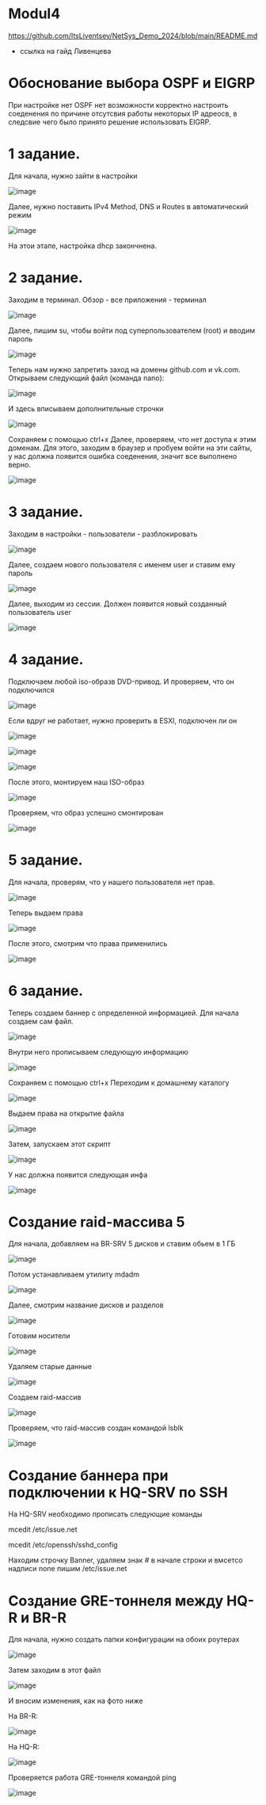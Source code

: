 # Modul4
https://github.com/ItsLiventsev/NetSys_Demo_2024/blob/main/README.md

- ссылка на гайд Ливенцева


# Обоснование выбора OSPF и EIGRP
При настройке нет OSPF нет возможности корректно настроить соеденения по причине отсутсвия работы некоторых IP адреосв, в следсвие чего было принято решение использовать EIGRP.

# 1 задание.
Для начала, нужно зайти в настройки

![image](https://github.com/AlexTheMaster001/Modul4/assets/161127648/0f1fd382-6ccc-4e11-9a56-1c9150daa561)

Далее, нужно поставить IPv4 Method, DNS и Routes в автоматический режим

![image](https://github.com/AlexTheMaster001/Modul4/assets/161127648/7d9b0d40-7b1e-475d-b3d0-359e1cd4add4)

На этои этапе, настройка dhcp закончнена.

# 2 задание.
Заходим в терминал. Обзор - все приложения - терминал

![image](https://github.com/AlexTheMaster001/Modul4/assets/161127648/21ea7a32-8f44-4558-8ba1-40efe28aedf2)

Далее, пишим su, чтобы войти под суперпользователем (root) и вводим пароль

![image](https://github.com/AlexTheMaster001/Modul4/assets/161127648/0c5adf56-da62-4162-a4ac-d6e62d777b16)

Теперь нам нужно запретить заход на домены github.com и vk.com.
Открываем следующий файл (команда nano):

![image](https://github.com/AlexTheMaster001/Modul4/assets/161127648/bc03f8c1-ce3d-4482-a053-9ea322e8e7d1)

И здесь вписываем дополнительные строчки

![image](https://github.com/AlexTheMaster001/Modul4/assets/161127648/a4bd4841-c93d-4e6e-9da5-5d1a8e711bd9)

Сохраняем с помощью ctrl+x
Далее, проверяем, что нет доступа к этим доменам. Для этого, заходим в браузер и пробуем войти на эти сайты, у нас должна появится ошибка соеденения, значит все выполнено верно.

![image](https://github.com/AlexTheMaster001/Modul4/assets/161127648/b7cd1ad8-4386-4c85-815a-2ff5ce08a3d4)


# 3 задание.
Заходим в настройки - пользователи - разблокировать

![image](https://github.com/AlexTheMaster001/Modul4/assets/161127648/0b84c8b5-6c54-4e2f-a959-641769341603)

Далее, создаем нового пользователя с именем user и ставим ему пароль

![image](https://github.com/AlexTheMaster001/Modul4/assets/161127648/837c8a74-b8e5-495a-8417-f8ce81be2daf)

Далее, выходим из сессии. Должен появится новый созданный пользователь user

![image](https://github.com/AlexTheMaster001/Modul4/assets/161127648/c6427e62-8c0b-436d-b87e-896bce4fbc87)

# 4 задание.
Подключаем любой iso-образв DVD-привод. И проверяем, что он подключился

![image](https://github.com/AlexTheMaster001/Modul4_Demo/assets/161127648/6d9c3e10-a931-4630-97d3-9f9015b914dc)

Если вдруг не работает, нужно проверить в ESXI, подключен ли он

![image](https://github.com/AlexTheMaster001/Modul4_Demo/assets/161127648/b0c0ec70-9164-4c9c-aae0-54d7cd91c3e8)



![image](https://github.com/AlexTheMaster001/Modul4_Demo/assets/161127648/deec34ad-83d8-4d23-93f9-e8ff5bf26c01)

![image](https://github.com/AlexTheMaster001/Modul4_Demo/assets/161127648/7b8ecb43-5fee-484e-b498-d9e93f5aa6c3)

После этого, монтируем наш ISO-образ

![image](https://github.com/AlexTheMaster001/Modul4_Demo/assets/161127648/53d44c6c-47b6-41b2-be5d-7e8796acd998)

Проверяем, что образ успешно смонтирован

![image](https://github.com/AlexTheMaster001/Modul4_Demo/assets/161127648/9669c27c-ea9d-4e6a-893d-45269a95e374)

# 5 задание.
Для начала, проверям, что у нашего пользователя нет прав.

![image](https://github.com/AlexTheMaster001/Modul4/assets/161127648/dcc8ccbe-59ca-4621-9c20-1e7464257509)

Теперь выдаем права

![image](https://github.com/AlexTheMaster001/Modul4/assets/161127648/9ff20bfb-4bcb-45c2-907a-3a1226ef5850)

После этого, смотрим что права применились

![image](https://github.com/AlexTheMaster001/Modul4/assets/161127648/d37be3ff-038b-439b-a310-52eeb1c90916)

# 6 задание.
Теперь создаем баннер с определенной информацией.
Для начала создаем сам файл.

![image](https://github.com/AlexTheMaster001/Modul4/assets/161127648/7ce133de-2f7d-4204-b47f-2906f97f5177)

Внутри него прописываем следующую информацию

![image](https://github.com/AlexTheMaster001/Modul4/assets/161127648/50d3b5ab-7eb9-4ab2-8a59-cb784ec2c4cd)

Сохраняем с помощью ctrl+x
Переходим к домашнему каталогу

![image](https://github.com/AlexTheMaster001/Modul4/assets/161127648/ee521122-cb11-448e-80a5-fe6ff122127b)

Выдаем права на открытие файла

![image](https://github.com/AlexTheMaster001/Modul4/assets/161127648/b774aef9-3b83-4175-a147-8096d54207fb)


Затем, запускаем этот скрипт

![image](https://github.com/AlexTheMaster001/Modul4/assets/161127648/3e7ca6a1-39bc-4048-b00c-6273f64ad390)

У нас должна появится следующая инфа

![image](https://github.com/AlexTheMaster001/Modul4/assets/161127648/002b60d0-0824-41e5-9ac1-9ec7a00873b5)

# Создание raid-массива 5 

Для начала, добавляем на BR-SRV 5 дисков и ставим обьем в 1 ГБ

![image](https://github.com/AlexTheMaster001/Modul4_Demo/assets/161127648/4c1b5313-05cc-4582-b186-61365b8a0630)

Потом устанавливаем утилиту mdadm

![image](https://github.com/AlexTheMaster001/Modul4_Demo/assets/161127648/3e99dc06-ba5d-44a3-96ce-12f82723b97c)

Далее, смотрим название дисков и разделов

![image](https://github.com/AlexTheMaster001/Modul4_Demo/assets/161127648/f7c4409b-9ae9-454c-893e-b335a0777d78)

Готовим носители

![image](https://github.com/AlexTheMaster001/Modul4_Demo/assets/161127648/af8a2cc4-582e-418e-bdf5-664eb34fed2d)

Удаляем старые данные

![image](https://github.com/AlexTheMaster001/Modul4_Demo/assets/161127648/bc15efa1-4361-415c-ba5f-3005d4d7758f)

Создаем raid-массив

![image](https://github.com/AlexTheMaster001/Modul4_Demo/assets/161127648/9459f3df-bbeb-4de1-9e91-c9e1c4800fb2)

Проверяем, что raid-массив создан командой lsblk

![image](https://github.com/AlexTheMaster001/Modul4_Demo/assets/161127648/3b93142b-2b4b-4906-b8bd-cae490cc7bce)


# Создание баннера при подключении к HQ-SRV по SSH
На HQ-SRV необходимо прописать следующие команды

mcedit /etc/issue.net

mcedit /etc/openssh/sshd_config

Находим строчку Banner, удаляем знак # в начале строки и вмсетсо надписи none пишим /etc/issue.net

# Создание GRE-тоннеля между HQ-R и BR-R
Для начала, нужно создать папки конфигурации на обоих роутерах

![image](https://github.com/AlexTheMaster001/Modul4_Demo/assets/161127648/e7a7514e-0924-4ce7-9e04-1ce30c3d18a1)

Затем заходим в этот файл

![image](https://github.com/AlexTheMaster001/Modul4_Demo/assets/161127648/6fb8c53c-64d0-4a52-a506-6d84e68974a6)

И вносим изменения, как на фото ниже

На BR-R:

![image](https://github.com/AlexTheMaster001/Modul4_Demo/assets/161127648/c31ff38b-e143-4914-93d5-9c057076d759)

На HQ-R:

![image](https://github.com/AlexTheMaster001/Modul4_Demo/assets/161127648/bf06f085-9888-4361-8b80-7bce28b09750)

Проверяется работа GRE-тоннеля командой ping

![image](https://github.com/AlexTheMaster001/Modul4_Demo/assets/161127648/d5784241-dafe-4d62-9aab-ae07b5d8115a)
